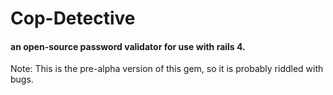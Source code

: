 # Cop-Detective
#### an open-source password validator for use with rails 4.

<p> Note: This is the pre-alpha version of this gem, so it is probably riddled with bugs.</p>